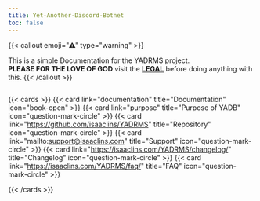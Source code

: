 ```yaml
---
title: Yet-Another-Discord-Botnet
toc: false
---
```


{{< callout  emoji="⚠"  type="warning" >}}

This is a simple Documentation for the YADRMS project. <br>
**PLEASE FOR THE LOVE OF GOD** visit the [**LEGAL**](https://isaaclins.com/YADRMS/legal/) before doing anything with this.
{{< /callout >}}
<br>

<div style="display: flex; justify-content: center; align-items: center;>

{{< cards >}}
{{< card style="text-decoration: none;" onclick="alert()" title="LEGAL" icon="book-open" >}}
{{< /cards >}}

</div>

{{< cards >}}
{{< card link="documentation" title="Documentation" icon="book-open" >}}
{{< card link="purpose" title="Purpose of YADB" icon="question-mark-circle" >}}
{{< card link="https://github.com/isaaclins/YADRMS" title="Repository" icon="question-mark-circle" >}}
{{< card link="mailto:support@isaaclins.com" title="Support" icon="question-mark-circle" >}}
{{< card link="https://isaaclins.com/YADRMS/changelog/" title="Changelog" icon="question-mark-circle" >}}
{{< card link="https://isaaclins.com/YADRMS/faq/" title="FAQ" icon="question-mark-circle" >}}

{{< /cards >}}

